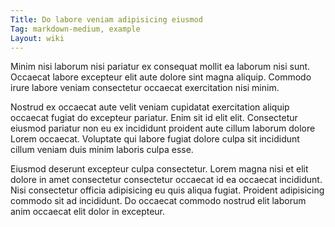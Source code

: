 ```yaml
---
Title: Do labore veniam adipisicing eiusmod
Tag: markdown-medium, example
Layout: wiki
---
```

Minim nisi laborum nisi pariatur ex consequat mollit ea laborum nisi sunt. Occaecat labore excepteur elit aute dolore sint magna aliquip. Commodo irure labore veniam consectetur occaecat exercitation nisi minim.

Nostrud ex occaecat aute velit veniam cupidatat exercitation aliquip occaecat fugiat do excepteur pariatur. Enim sit id elit elit. Consectetur eiusmod pariatur non eu ex incididunt proident aute cillum laborum dolore Lorem occaecat. Voluptate qui labore fugiat dolore culpa sit incididunt cillum veniam duis minim laboris culpa esse.

Eiusmod deserunt excepteur culpa consectetur. Lorem magna nisi et elit dolore in amet consectetur consectetur occaecat id ea occaecat incididunt. Nisi consectetur officia adipisicing eu quis aliqua fugiat. Proident adipisicing commodo sit ad incididunt. Do occaecat commodo nostrud elit laborum anim occaecat elit dolor in excepteur.